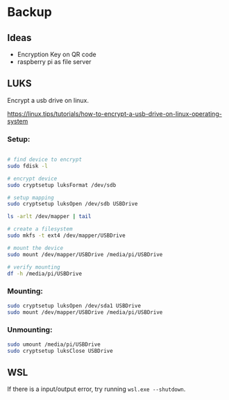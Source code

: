 # Backup

## Ideas

* Encryption Key on QR code
* raspberry pi as file server

## LUKS 

Encrypt a usb drive on linux.

https://linux.tips/tutorials/how-to-encrypt-a-usb-drive-on-linux-operating-system

### Setup:

```bash

# find device to encrypt
sudo fdisk -l

# encrypt device
sudo cryptsetup luksFormat /dev/sdb

# setup mapping
sudo cryptsetup luksOpen /dev/sdb USBDrive

ls -arlt /dev/mapper | tail

# create a filesystem
sudo mkfs -t ext4 /dev/mapper/USBDrive

# mount the device 
sudo mount /dev/mapper/USBDrive /media/pi/USBDrive

# verify mounting
df -h /media/pi/USBDrive
```

### Mounting: 

```bash
sudo cryptsetup luksOpen /dev/sda1 USBDrive
sudo mount /dev/mapper/USBDrive /media/pi/USBDrive
```
### Unmounting: 

```bash
sudo umount /media/pi/USBDrive
sudo cryptsetup luksClose USBDrive
```

## WSL

If there is a input/output error, try running `wsl.exe --shutdown`.





